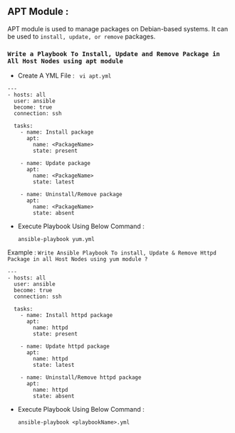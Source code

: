 ## APT Module :

APT module is used to manage packages on Debian-based systems. It can be used to `install, update, or remove` packages.

### ``Write a Playbook To Install, Update and Remove Package in All Host Nodes using apt module``

* Create A YML File : `` vi apt.yml``

```
---
- hosts: all
  user: ansible
  become: true 
  connection: ssh

  tasks:
    - name: Install package
      apt:
        name: <PackageName>
        state: present 

    - name: Update package
      apt:
        name: <PackageName>
        state: latest 

    - name: Uninstall/Remove package
      apt:
        name: <PackageName>
        state: absent      
```

* Execute Playbook Using Below Command :
    ```
    ansible-playbook yum.yml
    ```

    
Example : ``Write Ansible Playbook To install, Update & Remove Httpd Package in all Host Nodes using yum module ?``

```
---
- hosts: all
  user: ansible
  become: true
  connection: ssh

  tasks:
    - name: Install httpd package
      apt:
        name: httpd
        state: present

    - name: Update httpd package
      apt:
        name: httpd
        state: latest

    - name: Uninstall/Remove httpd package
      apt:
        name: httpd
        state: absent

```
* Execute Playbook Using Below Command :
    ```
    ansible-playbook <playbookName>.yml
    ```
